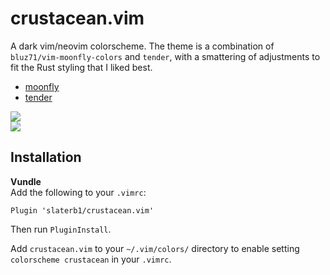 # crustacean.vim
A dark vim/neovim colorscheme. The theme is a combination of `bluz71/vim-moonfly-colors` and `tender`, with a smattering of adjustments to fit the Rust styling that I liked best.
- [moonfly](https://github.com/bluz71/vim-moonfly-colors)
- [tender](https://github.com/jacoborus/tender.vim)

![](https://slaterb1-github-resources.s3.amazonaws.com/crustacean_1.png)  
![](https://slaterb1-github-resources.s3.amazonaws.com/crustacean_2.png)

## Installation
**Vundle**  
Add the following to your `.vimrc`:  
```
Plugin 'slaterb1/crustacean.vim'
```

Then run `PluginInstall`.

Add `crustacean.vim` to your `~/.vim/colors/` directory to enable setting `colorscheme crustacean` in your `.vimrc`.
